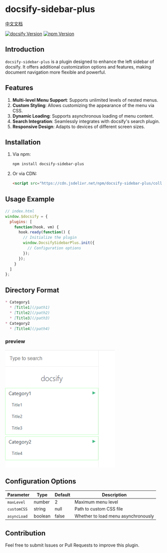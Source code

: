 # docsify-sidebar-plus

[中文文档](README_CN.md)

[![docsify Version](https://img.shields.io/badge/docsify-4.13.1+-9055F6)]() [![npm Version](https://img.shields.io/badge/npm-10.9.2+-blue)]()

## Introduction
`docsify-sidebar-plus` is a plugin designed to enhance the left sidebar of docsify. It offers additional customization options and features, making document navigation more flexible and powerful.

## Features
1. **Multi-level Menu Support**: Supports unlimited levels of nested menus.
2. **Custom Styling**: Allows customizing the appearance of the menu via CSS.
3. **Dynamic Loading**: Supports asynchronous loading of menu content.
4. **Search Integration**: Seamlessly integrates with docsify's search plugin.
5. **Responsive Design**: Adapts to devices of different screen sizes.

## Installation
1. Via npm:
   ```bash
   npm install docsify-sidebar-plus
   ```
2. Or via CDN:
   ```html
   <script src="https://cdn.jsdelivr.net/npm/docsify-sidebar-plus/collapsible-sidebar.min.js"></script>
   ```

## Usage Example
```javascript
// index.html
window.$docsify = {
  plugins: [
    function(hook, vm) {
      hook.ready(function() {
        // Initialize the plugin
        window.DocsifySidebarPlus.init({
          // Configuration options
        });
      });
    }
  ]
};
```

## Directory Format
```markdown
* Category1
  * [Title1](/path1)
  * [Title2](/path2)
  * [Title3](/path3)
* Category2
  * [Title4](/path4)
```

### preview

![](./README.png)

## Configuration Options
| Parameter | Type | Default | Description |
|------|------|--------|------|
| `maxLevel` | number | 2 | Maximum menu level |
| `customCSS` | string | null | Path to custom CSS file |
| `asyncLoad` | boolean | false | Whether to load menu asynchronously |

## Contribution
Feel free to submit Issues or Pull Requests to improve this plugin.